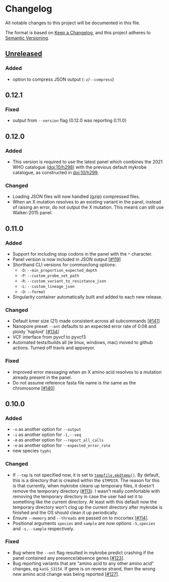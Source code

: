 # Changelog

All notable changes to this project will be documented in this file.

The format is based on [Keep a Changelog](https://keepachangelog.com/en/1.0.0/), and
this project adheres to [Semantic Versioning](https://semver.org/spec/v2.0.0.html).

## [Unreleased]

### Added

- option to compress JSON output (`-z`/`--compress`)

## 0.12.1

### Fixed

-  output from `--version` flag (0.12.0 was reporting 0.11.0)

## 0.12.0

### Added

- This version is required to use the latest panel which combines the 2021 WHO
  catalogue ([doi:10/h298](https://doi.org/10/h298)) with the previous default mykrobe
  catalogue, as constructed in [doi:10/h299](https://doi.org/10/h299).

### Changed

- Loading JSON files will now handled (gzip) compressed files.
- When an X mutation resolves to an existing variant in the panel, instead of
  raising an error, do not output the X mutation. This means can still use
  Walker-2015 panel.

## 0.11.0

### Added

- Support for including stop codons in the panel with the `*` character.
- Panel version is now included in JSON output [[#119][119]]
- Shorthand CLI versions for common/long options:
    - `-D`: `--min_proportion_expected_depth`
    - `-P`: `--custom_probe_set_path`
    - `-R`: `--custom_variant_to_resistance_json`
    - `-L`: `--custom_lineage_json`
    - `-O`: `--format`
- Singularity container automatically built and added to each new release.

### Changed

- Default kmer size (21) made consistent across all subcommands [[#141][141]]
- Nanopore preset `--ont` defaults to an expected error rate of 0.08 and ploidy
  'haploid' [[#134][134]]
- VCF interface from pyvcf to pyvcf3
- Automated tests/builds all (ie linux, windows, mac) moved to github actions.
  Turned off travis and appveyor.

### Fixed

- Improved error messaging when an X amino acid resolves to a mutation already present
  in the panel.
- Do not assume reference fasta file name is the same as the chromosome [[#140][140]]

## 0.10.0

### Added

- `-o` as another option for `--output`
- `-i` as another option for `-1,--seq`
- `-A` as another option for `--report_all_calls`
- `-e` as another option for `--expected_error_rate`
- new species `typhi`

### Changed

- If `--tmp` is not specified now, it is set to [`tempfile.mkdtemp()`][mkdtemp]. By
  default, this is a directory that is created within the `$TMPDIR`. The reason for this
  is that currently, when mykrobe cleans up temporary files, it doesn't remove the
  temporary directory ([#113][113]). I wasn't really comfortable with removing the
  temporary directory in case the user had set it to something like the current
  directory. At least with this default now the temporary directory won't clog up the
  current directory after mykrobe is finished and the OS should clean it up
  periodically.
- Ensure `--memory` and `--threads` are passed on to mccortex [[#114][114]].
- Positional arguments `species` and `sample` are now options `-S,species` and
  `-s,--sample` respectively.

### Fixed

- Bug where the `--ont` flag resulted in mykrobe predict crashing if the panel
  contained any presence/absence genes [[#123][123]].
- Bug reporting variants that are "amino acid to any other amino acid" changes,
  eg `katG_S315X`. If gene is on reverse strand, then the wrong new amino
  acid change was being reported [[#127][127]].

[113]: https://github.com/Mykrobe-tools/mykrobe/issues/113

[114]: https://github.com/Mykrobe-tools/mykrobe/issues/114

[119]: https://github.com/Mykrobe-tools/mykrobe/issues/119

[123]: https://github.com/Mykrobe-tools/mykrobe/issues/123

[127]: https://github.com/Mykrobe-tools/mykrobe/issues/127

[134]: https://github.com/Mykrobe-tools/mykrobe/issues/134

[140]: https://github.com/Mykrobe-tools/mykrobe/issues/140

[141]: https://github.com/Mykrobe-tools/mykrobe/issues/141

[142]: https://github.com/Mykrobe-tools/mykrobe/issues/142

[Unreleased]: https://github.com/Mykrobe-tools/mykrobe/compare/v0.12.1...HEAD

[mkdtemp]: https://docs.python.org/3.6/library/tempfile.html#tempfile.mkdtemp

